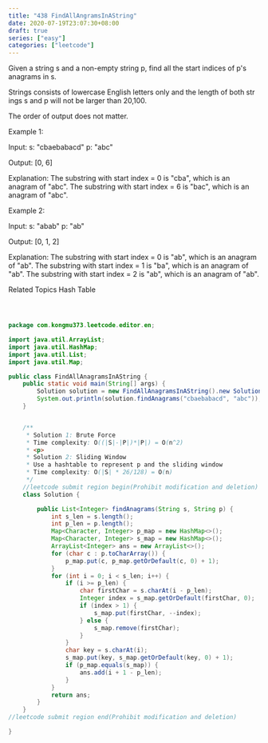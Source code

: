 ```yaml
---
title: "438 FindAllAngramsInAString"
date: 2020-07-19T23:07:30+08:00
draft: true
series: ["easy"]
categories: ["leetcode"]
---
```

Given a string s and a non-empty string p, find all the start indices of p's anagrams in s.

Strings consists of lowercase English letters only and the length of both str
ings s and p will not be larger than 20,100. 

The order of output does not matter. 

Example 1:

Input:
s: "cbaebabacd" p: "abc"

Output:
[0, 6]

Explanation:
The substring with start index = 0 is "cba", which is an anagram of "abc".
The substring with start index = 6 is "bac", which is an anagram of "abc".



Example 2:

Input:
s: "abab" p: "ab"

Output:
[0, 1, 2]

Explanation:
The substring with start index = 0 is "ab", which is an anagram of "ab".
The substring with start index = 1 is "ba", which is an anagram of "ab".
The substring with start index = 2 is "ab", which is an anagram of "ab".

Related Topics Hash Table
```java



package com.kongmu373.leetcode.editor.en;

import java.util.ArrayList;
import java.util.HashMap;
import java.util.List;
import java.util.Map;

public class FindAllAnagramsInAString {
    public static void main(String[] args) {
        Solution solution = new FindAllAnagramsInAString().new Solution();
        System.out.println(solution.findAnagrams("cbaebabacd", "abc"));
    }


    /**
     * Solution 1: Brute Force
     * Time complexity: O((|S|-|P|)*|P|) = O(n^2)
     * <p>
     * Solution 2: Sliding Window
     * Use a hashtable to represent p and the sliding window
     * Time complexity: O(|S| * 26/128) = O(n)
     */
    //leetcode submit region begin(Prohibit modification and deletion)
    class Solution {

        public List<Integer> findAnagrams(String s, String p) {
            int s_len = s.length();
            int p_len = p.length();
            Map<Character, Integer> p_map = new HashMap<>();
            Map<Character, Integer> s_map = new HashMap<>();
            ArrayList<Integer> ans = new ArrayList<>();
            for (char c : p.toCharArray()) {
                p_map.put(c, p_map.getOrDefault(c, 0) + 1);
            }
            for (int i = 0; i < s_len; i++) {
                if (i >= p_len) {
                    char firstChar = s.charAt(i - p_len);
                    Integer index = s_map.getOrDefault(firstChar, 0);
                    if (index > 1) {
                        s_map.put(firstChar, --index);
                    } else {
                        s_map.remove(firstChar);
                    }
                }
                char key = s.charAt(i);
                s_map.put(key, s_map.getOrDefault(key, 0) + 1);
                if (p_map.equals(s_map)) {
                    ans.add(i + 1 - p_len);
                }
            }
            return ans;
        }
    }
//leetcode submit region end(Prohibit modification and deletion)

}
```

